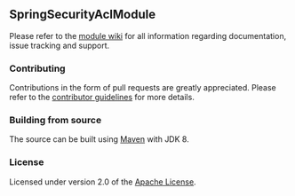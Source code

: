 ## SpringSecurityAclModule
Please refer to the [module wiki][] for all information regarding documentation, issue tracking and support.

### Contributing
Contributions in the form of pull requests are greatly appreciated.  Please refer to the [contributor guidelines][] for more details. 

### Building from source
The source can be built using [Maven][] with JDK 8.

### License
Licensed under version 2.0 of the [Apache License][].

[module wiki]: https://across.dev/modules/access-control-module
[contributor guidelines]: https://across.dev/contributing
[Maven]: https://maven.apache.org
[Apache License]: https://www.apache.org/licenses/LICENSE-2.0